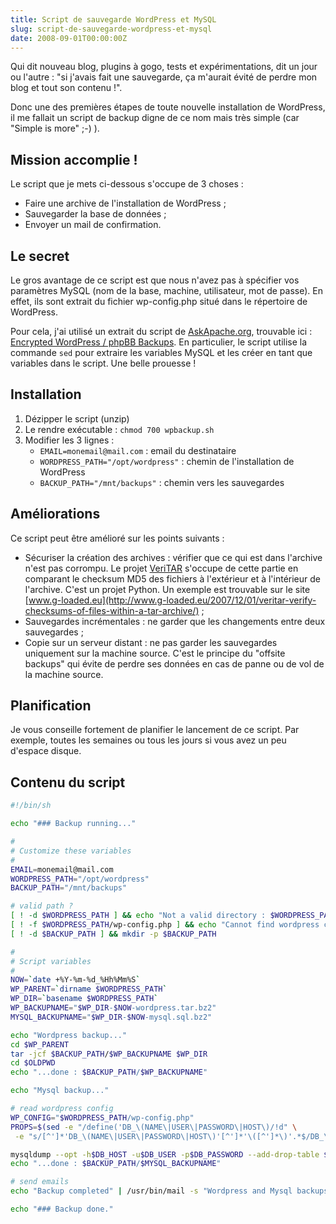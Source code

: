 ```yaml
--- 
title: Script de sauvegarde WordPress et MySQL
slug: script-de-sauvegarde-wordpress-et-mysql
date: 2008-09-01T00:00:00Z
---
```


Qui dit nouveau blog, plugins à gogo, tests et expérimentations, dit un jour ou l'autre : "si j'avais fait une sauvegarde, ça m'aurait évité de perdre mon blog et tout son contenu !".

Donc une des premières étapes de toute nouvelle installation de WordPress, il me fallait un script de backup digne de ce nom mais très simple (car "Simple is more" ;-) ).

## Mission accomplie !

Le script que je mets ci-dessous s'occupe de 3 choses :

* Faire une archive de l'installation de WordPress ;
* Sauvegarder la base de données ;
* Envoyer un mail de confirmation.

## Le secret

Le gros avantage de ce script est que nous n'avez pas à spécifier vos paramètres MySQL (nom de la base, machine, utilisateur, mot de passe). En effet, ils sont extrait du fichier wp-config.php situé dans le répertoire de WordPress.

Pour cela, j'ai utilisé un extrait du script de [AskApache.org](http://www.askapache.com), trouvable ici : [Encrypted WordPress / phpBB Backups](http://www.askapache.com/wordpress/encrypted-wordpress-site-backups.html). En particulier, le script utilise la commande `sed` pour extraire les variables MySQL et les créer en tant que variables dans le script. Une belle prouesse !

## Installation

1. Dézipper le script (unzip)
1. Le rendre exécutable : `chmod 700 wpbackup.sh`
1. Modifier les 3 lignes :
    * `EMAIL=monemail@mail.com` : email du destinataire
    * `WORDPRESS_PATH="/opt/wordpress"` : chemin de l'installation de WordPress
    * `BACKUP_PATH="/mnt/backups"` : chemin vers les sauvegardes

## Améliorations

Ce script peut être amélioré sur les points suivants :

* Sécuriser la création des archives : vérifier que ce qui est dans l'archive n'est pas corrompu. Le projet [VeriTAR](http://www.codetrax.org/projects/veritar) s'occupe de cette partie en comparant le checksum MD5 des fichiers à l'extérieur et à l'intérieur de l'archive. C'est un projet Python. Un exemple est trouvable sur le site [www.g-loaded.eu](http://www.g-loaded.eu/2007/12/01/veritar-verify-checksums-of-files-within-a-tar-archive/) ;
* Sauvegardes incrémentales : ne garder que les changements entre deux sauvegardes ;
* Copie sur un serveur distant : ne pas garder les sauvegardes uniquement sur la machine source. C'est le principe du "offsite backups" qui évite de perdre ses données en cas de panne ou de vol de la machine source.

## Planification

Je vous conseille fortement de planifier le lancement de ce script. Par exemple, toutes les semaines ou tous les jours si vous avez un peu d'espace disque.

## Contenu du script

```bash
#!/bin/sh

echo "### Backup running..."

#
# Customize these variables
#
EMAIL=monemail@mail.com
WORDPRESS_PATH="/opt/wordpress"
BACKUP_PATH="/mnt/backups"

# valid path ?
[ ! -d $WORDPRESS_PATH ] && echo "Not a valid directory : $WORDPRESS_PATH" && exit 1
[ ! -f $WORDPRESS_PATH/wp-config.php ] && echo "Cannot find wordpress config file 'wp-config.php'" && exit 1
[ ! -d $BACKUP_PATH ] && mkdir -p $BACKUP_PATH

#
# Script variables
#
NOW=`date +%Y-%m-%d_%Hh%Mm%S`
WP_PARENT=`dirname $WORDPRESS_PATH`
WP_DIR=`basename $WORDPRESS_PATH`
WP_BACKUPNAME="$WP_DIR-$NOW-wordpress.tar.bz2"
MYSQL_BACKUPNAME="$WP_DIR-$NOW-mysql.sql.bz2"

echo "Wordpress backup..."
cd $WP_PARENT
tar -jcf $BACKUP_PATH/$WP_BACKUPNAME $WP_DIR
cd $OLDPWD
echo "...done : $BACKUP_PATH/$WP_BACKUPNAME"

echo "Mysql backup..."

# read wordpress config
WP_CONFIG="$WORDPRESS_PATH/wp-config.php"
PROPS=$(sed -e "/define('DB_\(NAME\|USER\|PASSWORD\|HOST\)/!d" \
 -e "s/[^']*'DB_\(NAME\|USER\|PASSWORD\|HOST\)'[^']*'\([^']*\)'.*$/DB_\1='\2';/g" ${WP_CONFIG}) && eval $PROPS;

mysqldump --opt -h$DB_HOST -u$DB_USER -p$DB_PASSWORD --add-drop-table $DB_NAME | bzip2 -c9 > $BACKUP_PATH/$MYSQL_BACKUPNAME
echo "...done : $BACKUP_PATH/$MYSQL_BACKUPNAME"

# send emails
echo "Backup completed" | /usr/bin/mail -s "Wordpress and Mysql backups completed on `date`" $EMAIL

echo "### Backup done."
```

